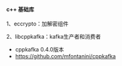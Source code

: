 #### c++ 基础库

1、eccrypto：加解密组件

2、libcppkafka：kafka生产者和消费者

- cppkafka 0.4.0版本
- https://github.com/mfontanini/cppkafka